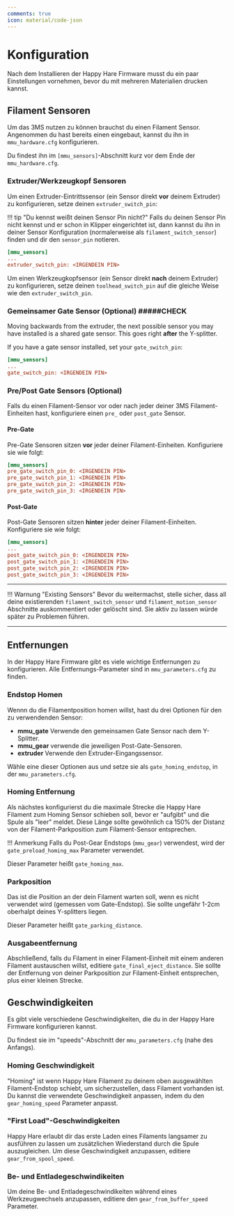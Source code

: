 ```yaml
---
comments: true
icon: material/code-json
---
```


# Konfiguration

Nach dem Installieren der Happy Hare Firmware musst du ein paar Einstellungen vornehmen, bevor du mit mehreren Materialien drucken kannst.

## Filament Sensoren

Um das 3MS nutzen zu können brauchst du einen Filament Sensor. Angenommen du hast bereits einen eingebaut, kannst du ihn in `mmu_hardware.cfg` konfigurieren.

Du findest ihn im `[mmu_sensors]`-Abschnitt kurz vor dem Ende der `mmu_hardware.cfg`.

### Extruder/Werkzeugkopf Sensoren

Um einen Extruder-Eintrittssensor (ein Sensor direkt **vor** deinem Extruder) zu konfigurieren, setze deinen `extruder_switch_pin`:

!!! tip "Du kennst weißt deinen Sensor Pin nicht?"
    Falls du deinen Sensor Pin nicht kennst und er schon in Klipper eingerichtet ist, dann kannst du ihn in deiner Sensor Konfiguration (normalerweise als `filament_switch_sensor`) finden und dir den `sensor_pin` notieren.

```cfg title="mmu_hardware.cfg"
[mmu_sensors]
...
extruder_switch_pin: <IRGENDEIN PIN>
```

Um einen Werkzeugkopfsensor (ein Sensor direkt **nach** deinem Extruder) zu konfigurieren, setze deinen `toolhead_switch_pin` auf die gleiche Weise wie den `extruder_switch_pin`.

### Gemeinsamer Gate Sensor (Optional) #####CHECK

Moving backwards from the extruder, the next possible sensor you may have installed is a shared gate sensor. This goes right **after** the Y-splitter.

If you have a gate sensor installed, set your `gate_switch_pin`:

```cfg title="mmu_hardware.cfg"
[mmu_sensors]
...
gate_switch_pin: <IRGENDEIN PIN>
```

### Pre/Post Gate Sensors (Optional)
Falls du einen Filament-Sensor vor oder nach jeder deiner 3MS Filament-Einheiten hast, konfiguriere einen `pre_` oder `post_gate` Sensor.

#### Pre-Gate

Pre-Gate Sensoren sitzen **vor** jeder deiner Filament-Einheiten. Konfiguriere sie wie folgt:

```cfg title="mmu_hardware.cfg"
[mmu_sensors]
pre_gate_switch_pin_0: <IRGENDEIN PIN>
pre_gate_switch_pin_1: <IRGENDEIN PIN>
pre_gate_switch_pin_2: <IRGENDEIN PIN>
pre_gate_switch_pin_3: <IRGENDEIN PIN>
```

#### Post-Gate

Post-Gate Sensoren sitzen **hinter** jeder deiner Filament-Einheiten. Konfiguriere sie wie folgt:

```cfg title="mmu_hardware.cfg"
[mmu_sensors]
...
post_gate_switch_pin_0: <IRGENDEIN PIN>
post_gate_switch_pin_1: <IRGENDEIN PIN>
post_gate_switch_pin_2: <IRGENDEIN PIN>
post_gate_switch_pin_3: <IRGENDEIN PIN>
```

---

!!! Warnung "Existing Sensors"
    Bevor du weitermachst, stelle sicher, dass all deine existierenden `filament_switch_sensor` und `filament_motion_sensor` Abschnitte auskommentiert oder gelöscht sind. Sie aktiv zu lassen würde später zu Problemen führen.

---

## Entfernungen

In der Happy Hare Firmware gibt es viele wichtige Entfernungen zu konfigurieren. Alle Entfernungs-Parameter sind in `mmu_parameters.cfg` zu finden.

### Endstop Homen

Wennn du die Filamentposition homen willst, hast du drei Optionen für den zu verwendenden Sensor:

- **mmu_gate** Verwende den gemeinsamen Gate Sensor nach dem Y-Splitter.
- **mmu_gear** verwende die jeweiligen Post-Gate-Sensoren.
- **extruder** Verwende den Extruder-Eingangssensor.

Wähle eine dieser Optionen aus und setze sie als `gate_homing_endstop`, in der `mmu_parameters.cfg`.

### Homing Entfernung 

Als nächstes konfigurierst du die maximale Strecke die Happy Hare Filament zum Homing Sensor schieben soll, bevor er "aufgibt" und die Spule als "leer" meldet. Diese Länge sollte gewöhnlich ca 150% der Distanz von der Filament-Parkposition zum Filament-Sensor entsprechen.

!!! Anmerkung
    Falls du Post-Gear Endstops (`mmu_gear`) verwendest, wird der `gate_preload_homing_max` Parameter verwendet. 

Dieser Parameter heißt `gate_homing_max`.

### Parkposition

Das ist die Position an der dein Filament warten soll, wenn es nicht verwendet wird (gemessen vom Gate-Endstop). Sie sollte ungefähr 1-2cm oberhalpt deines Y-splitters liegen.

Dieser Parameter heißt `gate_parking_distance`.

### Ausgabeentfernung

Abschließend, falls du Filament in einer Filament-Einheit mit einem anderen Filament austauschen willst, editiere `gate_final_eject_distance`. Sie sollte der Entfernung von deiner Parkposition zur Filament-Einheit entsprechen, plus einer kleinen Strecke.

## Geschwindigkeiten

Es gibt viele verschiedene Geschwindigkeiten, die du in der Happy Hare Firmware konfigurieren kannst.

Du findest sie im "speeds"-Abschnitt der `mmu_parameters.cfg` (nahe des Anfangs).

### Homing Geschwindigkeit

"Homing" ist wenn Happy Hare Filament zu deinem oben ausgewählten Filament-Endstop schiebt, um sicherzustellen, dass Filament vorhanden ist. Du kannst die verwendete Geschwindigkeit anpassen, indem du den `gear_homing_speed` Parameter anpasst.

### "First Load"-Geschwindigkeiten

Happy Hare erlaubt dir das erste Laden eines Filaments langsamer zu ausführen zu lassen um zusätzlichen Wiederstand durch die Spule auszugleichen. Um diese Geschwindigkeit anzupassen, editiere `gear_from_spool_speed`.

### Be- und Entladegeschwindikeiten

Um deine Be- und Entladegeschwindikeiten während eines Werkzeugwechsels anzupassen, editiere den `gear_from_buffer_speed` Parameter.
